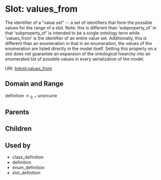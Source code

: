 
# Slot: values_from


The identifier of a "value set" -- a set of identifiers that form the possible values for the range of a slot. Note: this is different than 'subproperty_of' in that 'subproperty_of' is intended to be a single ontology term while 'values_from' is the identifier of an entire value set.  Additionally, this is different than an enumeration in that in an enumeration, the values of the enumeration are listed directly in the model itself. Setting this property on a slot does not guarantee an expansion of the ontological hiearchy into an enumerated list of possible values in every serialization of the model.

URI: [linkml:values_from](https://w3id.org/linkml/values_from)


## Domain and Range

definition &#8594;  <sub>0..\*</sub> uriorcurie

## Parents


## Children


## Used by

 * class_definition
 * definition
 * enum_definition
 * slot_definition
